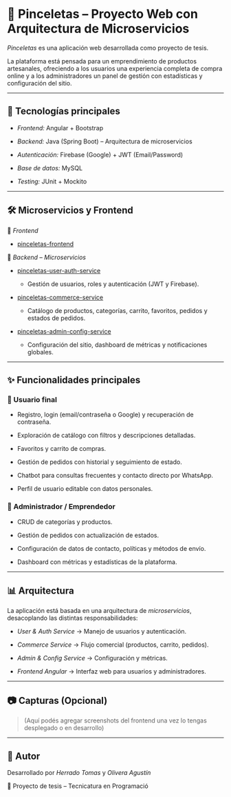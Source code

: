 # 🎨 Pinceletas – Proyecto Web con Arquitectura de Microservicios



*Pinceletas* es una aplicación web desarrollada como proyecto de tesis.  

La plataforma está pensada para un emprendimiento de productos artesanales, ofreciendo a los usuarios una experiencia completa de compra online y a los administradores un panel de gestión con estadísticas y configuración del sitio.



---



## 🚀 Tecnologías principales

- *Frontend:* Angular + Bootstrap  

- *Backend:* Java (Spring Boot) – Arquitectura de microservicios  

- *Autenticación:* Firebase (Google) + JWT (Email/Password)  

- *Base de datos:* MySQL  

- *Testing:* JUnit + Mockito  



---



## 🛠 Microservicios y Frontend



🔗 *Frontend*  

- [pinceletas-frontend](https://github.com/agustinoliver/pinceletas-frontend)  



🔗 *Backend – Microservicios*  

- [pinceletas-user-auth-service](https://github.com/agustinoliver/pinceletas-user-auth-service)  

  - Gestión de usuarios, roles y autenticación (JWT y Firebase).  

- [pinceletas-commerce-service](https://github.com/agustinoliver/pinceletas-commerce-service)  

  - Catálogo de productos, categorías, carrito, favoritos, pedidos y estados de pedidos.  

- [pinceletas-admin-config-service](https://github.com/agustinoliver/pinceletas-admin-config-service)  

  - Configuración del sitio, dashboard de métricas y notificaciones globales.  



---



## ✨ Funcionalidades principales



### 👤 Usuario final

- Registro, login (email/contraseña o Google) y recuperación de contraseña.  

- Exploración de catálogo con filtros y descripciones detalladas.  

- Favoritos y carrito de compras.  

- Gestión de pedidos con historial y seguimiento de estado.  

- Chatbot para consultas frecuentes y contacto directo por WhatsApp.  

- Perfil de usuario editable con datos personales.  



### 🛒 Administrador / Emprendedor

- CRUD de categorías y productos.  

- Gestión de pedidos con actualización de estados.  

- Configuración de datos de contacto, políticas y métodos de envío.  

- Dashboard con métricas y estadísticas de la plataforma.  



---



## 📊 Arquitectura



La aplicación está basada en una arquitectura de *microservicios*, desacoplando las distintas responsabilidades:  



- *User & Auth Service* → Manejo de usuarios y autenticación.  

- *Commerce Service* → Flujo comercial (productos, carrito, pedidos).  

- *Admin & Config Service* → Configuración y métricas.  

- *Frontend Angular* → Interfaz web para usuarios y administradores.  



---



## 📷 Capturas (Opcional)

> (Aquí podés agregar screenshots del frontend una vez lo tengas desplegado o en desarrollo)


---



## 📌 Autor

Desarrollado por *Herrado Tomas* y *Olivera Agustín*  

📍 Proyecto de tesis – Tecnicatura en Programació
